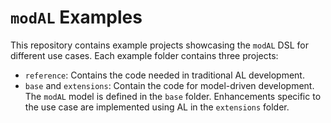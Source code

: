 # `modAL` Examples

This repository contains example projects showcasing the `modAL` DSL for different use cases. Each example folder contains three projects:

* `reference`: Contains the code needed in traditional AL development.
* `base` and `extensions`: Contain the code for model-driven development. The `modAL` model is defined in the `base` folder. Enhancements specific to the use case are implemented using AL in the `extensions` folder.
